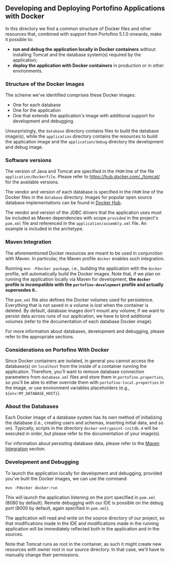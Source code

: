 ## Developing and Deploying Portofino Applications with Docker

In this directory we find a common structure of Docker files and other resources that, combined with support from
Portofino 5.1.0 onwards, make it possible to:
 - **run and debug the application locally in Docker containers** without installing Tomcat and the database system(s)
   required by the application;
 - **deploy the application with Docker containers** in production or in other environments.
 
### Structure of the Docker Images 

The scheme we've identified comprises these Docker images:
 - One for each database
 - One for the application
 - One that extends the application's image with additional support for development and debugging.
 
Unsurprisingly, the `database` directory contains files to build the database image(s), while the `application`
directory contains the resources to build the application image and the `application/debug` directory the development
and debug image.

### Software versions

The version of Java and Tomcat are specified in the `FROM` line of the file `application/Dockerfile`. Please refer to
https://hub.docker.com/_/tomcat/ for the available versions. 

The vendor and version of each database is specified in the `FROM` line of the Docker files in the `database` directory.
Images for popular open source database implementations can be found in [Docker Hub](https://hub.docker.com/). 

The vendor and version of the JDBC drivers that the application uses must be included as Maven dependencies with scope
`provided` in the project's `pom.xml` file and referenced in the `application/assembly.xml` file. An example is included
in the archetype.

### Maven Integration

The aforementioned Docker resources are meant to be used in conjunction with Maven. In particular, the Maven profile
`docker` enables such integration.

Running `mvn -Pdocker package`, i.e., building the application with the `docker` profile, will automatically build the
Docker images. Note that, if we plan on running the application locally via Maven for development, **the `docker`
profile is incompatible with the `portofino-development` profile and actually supersedes it.**.

The `pom.xml` file also defines the Docker volumes used for persistence. Everything that is not saved in a volume is
lost when the container is deleted. By default, database images don't mount any volume; if we want to persist data
across runs of our application, we have to bind additional volumes (refer to the documentation of each database Docker
image).

For more information about databases, development and debugging, please refer to the appropriate sections.

### Considerations on Portofino With Docker

Since Docker containers are isolated, in general you cannot access the database(s) on `localhost` from the inside of a
container running the application. Therefore, you'll want to remove database connection parameters from
`database.xml` files and store them in `portofino.properties`, so you'll be able to either override them with
`portofino-local.properties` in the image, or use environment variables placeholders (e.g., `${env:MY_DATABASE_HOST}`).

### About the Databases

Each Docker image of a database system has its own method of initializing the database (i.e., creating users and schemas,
inserting initial data, and so on). Typically, scripts in the directory `docker-entrypoint-initdb.d` will be executed in
order, but please refer to the documentation of your image(s).

For information about persisting database data, please refer to the [Maven Integration](#maven-integration) section.

### Development and Debugging

To launch the application locally for development and debugging, provided you've built the Docker images, we can use the
command

```
mvn -Pdocker docker:run
```

This will launch the application listening on the port specified in `pom.xml` (8080 by default). Remote debugging with
our IDE is possible on the debug port (8000 by default, again specified in `pom.xml`).

The application will read and write on the source directory of our project, so that modifications made in the IDE and
modifications made in the running application will be immediately reflected both in the application and in the sources.

Note that Tomcat runs as root in the container, as such it might create new resources with owner root in our source
directory. In that case, we'll have to manually change their permissions.
